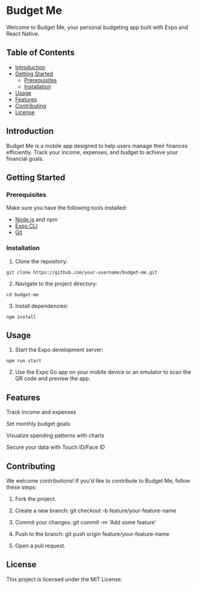 # Budget Me

Welcome to Budget Me, your personal budgeting app built with Expo and React Native.

## Table of Contents

- [Introduction](#introduction)
- [Getting Started](#getting-started)
  - [Prerequisites](#prerequisites)
  - [Installation](#installation)
- [Usage](#usage)
- [Features](#features)
- [Contributing](#contributing)
- [License](#license)

## Introduction

Budget Me is a mobile app designed to help users manage their finances efficiently. Track your income, expenses, and budget to achieve your financial goals.

## Getting Started

### Prerequisites

Make sure you have the following tools installed:

- [Node.js](https://nodejs.org/) and npm
- [Expo CLI](https://docs.expo.dev/get-started/installation/)
- [Git](https://git-scm.com/)

### Installation

1. Clone the repository:
```
git clone https://github.com/your-username/budget-me.git
```

2. Navigate to the project directory:
```
cd budget-me
```

3. Install dependencies:   
```
npm install
```
 
## Usage

1. Start the Expo development server:
```
npm run start
```

2. Use the Expo Go app on your mobile device or an emulator to scan the QR code and preview the app.

## Features

Track income and expenses

Set monthly budget goals

Visualize spending patterns with charts

Secure your data with Touch ID/Face ID

## Contributing

We welcome contributions! If you'd like to contribute to Budget Me, follow these steps:

1. Fork the project.

2. Create a new branch: git checkout -b feature/your-feature-name

3. Commit your changes: git commit -m 'Add some feature'

4. Push to the branch: git push origin feature/your-feature-name

5. Open a pull request.

## License

This project is licensed under the MIT License.
